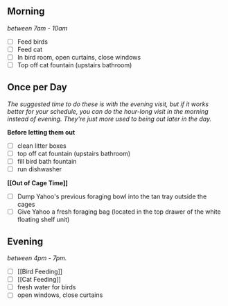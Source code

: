 ## Morning 
*between 7am - 10am*

- [ ] Feed birds
- [ ] Feed cat
- [ ] In bird room, open curtains, close windows
- [ ] Top off cat fountain (upstairs bathroom)

## Once per Day
*The suggested time to do these is with the evening visit, but if it works better for your schedule, you can do the hour-long visit in the morning instead of evening. They're just more used to being out later in the day.*

**Before letting them out**
- [ ] clean litter boxes
- [ ] top off cat fountain (upstairs bathroom)
- [ ] fill bird bath fountain
- [ ] run dishwasher

**[[Out of Cage Time]]**
- [ ] Dump Yahoo's previous foraging bowl into the tan tray outside the cages
- [ ] Give Yahoo a fresh foraging bag (located in the top drawer of the white floating shelf unit)

## Evening
*between 4pm - 7pm.*

- [ ] [[Bird Feeding]]
- [ ] [[Cat Feeding]]
- [ ] fresh water for birds
- [ ] open windows, close curtains
